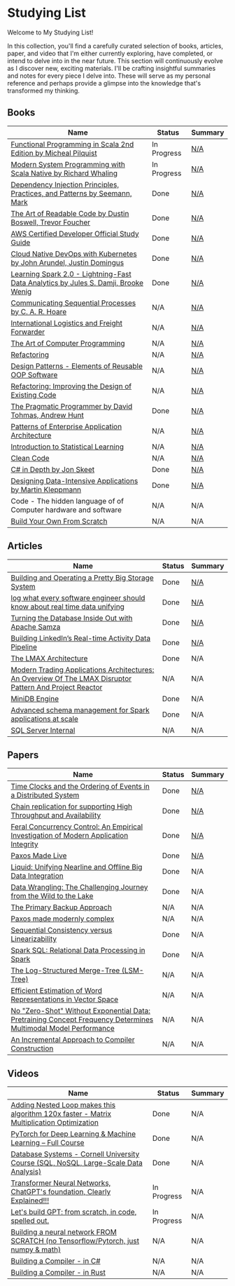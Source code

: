 # Studying List

Welcome to My Studying List!

In this collection, you'll find a carefully curated selection of books, articles, paper, and video that I'm either
currently exploring, have completed, or intend to delve into in the near future. This section will continuously evolve
as I discover new, exciting materials. I'll be crafting insightful summaries and notes for every piece I delve into.
These will serve as my personal reference and perhaps provide a glimpse into the knowledge that's transformed my
thinking.

## Books

| Name                                                                                                                             | Status      | Summary                                                                    |
|----------------------------------------------------------------------------------------------------------------------------------|-------------|----------------------------------------------------------------------------|
| [Functional Programming in Scala 2nd Edition by Micheal Pilquist](https://www.manning.com/books/functional-programming-in-scala) | In Progress | [N/A](books/functional-programming-in-scala-summary.md)                    |
| [Modern System Programming with Scala Native by Richard Whaling](books/modern-system-programming-with-scala-native.md)           | In Progress | [N/A](books/modern-system-programming-with-scala-native-summary.md)        |
| [Dependency Injection Principles, Practices, and Patterns by Seemann, Mark](README_Dependency_Injection.md)                      | Done        | [N/A](books/dependency-injection-principles-practices-patterns-summary.md) |
| [The Art of Readable Code by Dustin Boswell, Trevor Foucher](README_The_Art_of_Readable_Code.md)                                 | Done        | [N/A](books/the-art-of-readable-code-summary.md)                           |
| [AWS Certified Developer Official Study Guide](README_AWS_Certified_Developer.md)                                                | Done        | [N/A](books/aws-certified-developer-study-guide-summary.md)                |
| [Cloud Native DevOps with Kubernetes by John Arundel, Justin Domingus](README_Cloud_Native_DevOps.md)                            | Done        | [N/A](books/cloud-native-devops-with-kubernetes-summary.md)                |
| [Learning Spark 2.0 - Lightning-Fast Data Analytics by Jules S. Damji, Brooke Wenig](README_Learning_Spark_2.md)                 | Done        | [N/A](books/learning-spark-summary.md)                                     |
| [Communicating Sequential Processes by C. A. R. Hoare](http://www.usingcsp.com/cspbook.pdf)                                      | N/A         | [N/A](books/commuting-sequential-process-summary.md)                       |
| [International Logistics and Freight Forwarder](README_AWS_Certified_Developer.md)                                               | N/A         | [N/A](books/international-logistics-and-freight-forwarder-summary.md)      |
| [The Art of Computer Programming](books/the-art-of-computer-programming.md)                                                      | N/A         | [N/A](books/the-art-of-computer-programming-summary.md)                    |
| [Refactoring](books/refactoring-summary.md)                                                                                      | N/A         | [N/A](books/refactoring-summary.md)                                        |
| [Design Patterns - Elements of Reusable OOP Software](books/design-patterns-elements-of-reusable-oop-software.md)                | N/A         | [N/A](books/design-patterns-elements-of-reusable-oop-software-summary.md)  |
| [Refactoring: Improving the Design of Existing Code](books/refactoring-improving-the-design-of-existing-code.md)                 | N/A         | [N/A](books/refactoring-improving-the-design-of-existing-code-summary.md)  |
| [The Pragmatic Programmer by David Tohmas, Andrew Hunt](books/the-pragmatic-programmer.md)                                       | Done        | [N/A](books/the-pragmatic-programmer-summary.md)                           |
| [Patterns of Enterprise Application Architecture](books/patterns-of-enterprise-application-architecture.md)                      | N/A         | [N/A](books/patterns-of-enterprise-application-architecture-summary.md)    |
| [Introduction to Statistical Learning](books/introduction-to-statistical-learning.md)                                            | N/A         | [N/A](books/introduction-to-statistical-learning-summary.md)               |
| [Clean Code](books/clean-code.md)                                                                                                | N/A         | [N/A](books/clean-code-summary.md)                                         |
| [C# in Depth by Jon Skeet](books/c-sharp-in-depth.md)                                                                            | Done        | [N/A](books/c-sharp-in-depth-summary.md)                                   |
| [Designing Data-Intensive Applications by Martin Kleppmann](books/designing-data-intensive-applications.md)                      | Done        | [N/A](books/designing-data-intensive-applications-summary.md)              |
| Code - The hidden language of of Computer hardware and software                                                                  | N/A         | N/A                                                                        |
| [Build Your Own From Scratch](https://build-your-own.org/)                                                                       | N/A         | N/A                                                                        |

## Articles

| Name                                                                                                                                                                                                                                                   | Status | Summary                                                                                  |
|--------------------------------------------------------------------------------------------------------------------------------------------------------------------------------------------------------------------------------------------------------|--------|------------------------------------------------------------------------------------------|
| [Building and Operating a Pretty Big Storage System](https://www.allthingsdistributed.com/2023/07/building-and-operating-a-pretty-big-storage-system.html)                                                                                             | Done   | [N/A](articles/building-and-operating-a-pretty-big-storage-system-summary.md)            |
| [log what every software engineer should know about real time data unifying](https://engineering.linkedin.com/distributed-systems/log-what-every-software-engineer-should-know-about-real-time-datas-unifying)                                         | Done   | [N/A](articles/log-structured-merge-trees-summary.md)                                    |
| [Turning the Database Inside Out with Apache Samza](https://www.confluent.io/blog/turning-the-database-inside-out-with-apache-samza/)                                                                                                                  | Done   | [N/A](articles/turning-the-database-inside-out-with-apache-samza-summary.md)             |
| [Building LinkedIn’s Real-time Activity Data Pipeline](http://sites.computer.org/debull/A12june/pipeline.pdf)                                                                                                                                          | Done   | [N/A](articles/pipeline-an-operating-system-for-microcoded-pipeline-machines-summary.md) |
| [The LMAX Architecture](https://martinfowler.com/articles/lmax.html)                                                                                                                                                                                   | Done   | N/A                                                                                      |
| [Modern Trading Applications Architectures: An Overview Of The LMAX Disruptor Pattern And Project Reactor](https://www.wyden.io/intelligence/modern-trading-applications-architectures-an-overview-of-the-lmax-disruptor-pattern-and-project-reactor/) | N/A    | N/A                                                                                      |
| [MiniDB Engine](https://www.cs.iusb.edu/minidb/)                                                                                                                                                                                                       | Done   | N/A                                                                                      |
| [Advanced schema management for Spark applications at scale](https://engineering.linkedin.com/blog/2020/advanced-schema-management-for-spark)                                                                                                          | Done   | N/A                                                                                      |
| [SQL Server Internal](https://sqlperformance.com/)                                                                                                                                                                                                     | N/A    | N/A                                                                                      |

## Papers

| Name                                                                                                                                                                                               | Status | Summary                                                                                   |
|----------------------------------------------------------------------------------------------------------------------------------------------------------------------------------------------------|--------|-------------------------------------------------------------------------------------------|
| [Time Clocks and the Ordering of Events in a Distributed System](https://www.microsoft.com/en-us/research/uploads/prod/2016/12/Time-Clocks-and-the-Ordering-of-Events-in-a-Distributed-System.pdf) | Done   | [N/A](articles/time-clocks-and-the-ordering-of-events-in-a-distributed-system-summary.md) |
| [Chain replication for supporting High Throughput and Availability](https://www.cs.cornell.edu/home/rvr/papers/OSDI04.pdf)                                                                         | Done   | [N/A](articles/chain-replication.md)                                                      |
| [Feral Concurrency Control: An Empirical Investigation of Modern Application Integrity](http://www.bailis.org/papers/feral-sigmod2015.pdf)                                                         | Done   | [N/A](articles/feral-scalable-recoverable-file-system-summary.md)                         |
| [Paxos Made Live](https://read.seas.harvard.edu/~kohler/class/08w-dsi/chandra07paxos.pdf)                                                                                                          | Done   | [N/A](articles/paxos-made-simple-summary.md)                                              |
| [Liquid: Unifying Nearline and Offline Big Data Integration](https://www.cidrdb.org/cidr2015/Papers/CIDR15_Paper25u.pdf)                                                                           | Done   | N/A                                                                                       |
| [Data Wrangling: The Challenging Journey from the Wild to the Lake](www.cidrdb.org/cidr2015/Papers/CIDR15_Paper2.pdf)                                                                              | Done   | N/A                                                                                       |
| [The Primary Backup Approach](https://citeseerx.ist.psu.edu/doc/10.1.1.20.5896)                                                                                                                    | N/A    | N/A                                                                                       |
| [Paxos made modernly complex](https://www.cs.cornell.edu/home/rvr/Paxos/paxos.pdf)                                                                                                                 | N/A    | N/A                                                                                       |
| [Sequential Consistency versus Linearizability](https://groups.csail.mit.edu/tds/papers/Attiya/SPAA91.pdf)                                                                                         | Done   | N/A                                                                                       |
| [Spark SQL: Relational Data Processing in Spark](https://people.csail.mit.edu/matei/papers/2015/sigmod_spark_sql.pdf)                                                                              | Done   | N/A                                                                                       |
| [The Log-Structured Merge-Tree (LSM-Tree)](https://www.cs.umb.edu/~poneil/lsmtree.pdf)                                                                                                             | N/A    | N/A                                                                                       |
| [Efficient Estimation of Word Representations in Vector Space](https://arxiv.org/pdf/1301.3781.pdf)                                                                                                | N/A    | N/A                                                                                       |
| [No "Zero-Shot" Without Exponential Data: Pretraining Concept Frequency Determines Multimodal Model Performance ](https://arxiv.org/pdf/2404.04125)                                                | N/A    | N/A                                                                                       |
| [An Incremental Approach  to Compiler Construction ](https://www.schemeworkshop.org/2006/11-ghuloum.pdf)                                                                                           | N/A    | N/A                                                                                       |

## Videos

| Name                                                                                                                                         | Status      | Summary |
|----------------------------------------------------------------------------------------------------------------------------------------------|-------------|---------|
| [Adding Nested Loop makes this algorithm 120x faster - Matrix Multiplication Optimization](https://www.youtube.com/watch?v=QGYvbsHDPxo&t=0s) | Done        | N/A     |
| [PyTorch for Deep Learning & Machine Learning – Full Course](https://www.youtube.com/watch?v=V_xro1bcAuA&t=72806s)                           | Done        | N/A     |
| [Database Systems - Cornell University Course (SQL, NoSQL, Large-Scale Data Analysis)](https://www.youtube.com/watch?v=4cWkVbC2bNE&t=27634s) | Done        | N/A     |
| [Transformer Neural Networks, ChatGPT's foundation, Clearly Explained!!!](https://www.youtube.com/watch?v=zxQyTK8quyY&t=6s)                  | In Progress | N/A     |
| [Let's build GPT: from scratch, in code, spelled out.](https://www.youtube.com/watch?v=kCc8FmEb1nY&t=575s)                                   | In Progress | N/A     |
| [Building a neural network FROM SCRATCH (no Tensorflow/Pytorch, just numpy & math)](https://www.youtube.com/watch?v=w8yWXqWQYmU)             | N/A         | N/A     |
| [Building a Compiler - in C#](https://www.youtube.com/playlist?list=PLRAdsfhKI4OWNOSfS7EUu5GRAVmze1t2y)                                      | N/A         | N/A     |
| [Building a Compiler - in Rust ](https://www.youtube.com/watch?v=GAU51Dqsp3Y&list=PLI1h1vRqlHLNZAa2BEM9uZ2GEvUNYDasO)                        | N/A         | N/A     |


